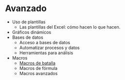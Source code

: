 # Avanzado

- Uso de plantillas
  - Las plantillas del Excel: cómo hacen lo que hacen.
- Gráficos dinámicos
- Bases de datos
  - Acceso a bases de datos
  - Automatizar procesos y datos
  - Herramientas para análisis
- Macros
  - [Macros de batalla](automatizacion/macrosDeBatalla.md)
  - Macros de fórmula
  - Macros avanzados

